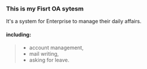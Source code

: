 ### This is my Fisrt OA sytesm

It's a system for Enterprise to manage their daily affairs.
#### including:<br> 
>* account management, 
>* mail writing, 
>* asking for leave.